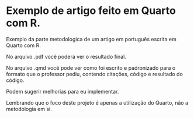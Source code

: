 # Exemplo de artigo feito em Quarto com R.

Exemplo da parte metodologica de um artigo em português escrita em Quarto com R.

No arquivo .pdf você poderá ver o resultado final.

No arquivo .qmd você pode ver como foi escrito e padronizado para o formato que o professor pediu, contendo citações, código e resultado do código.

Podem sugerir melhorias para eu implementar.

Lembrando que o foco deste projeto é apenas a utilização do Quarto, não a metodologia em si.